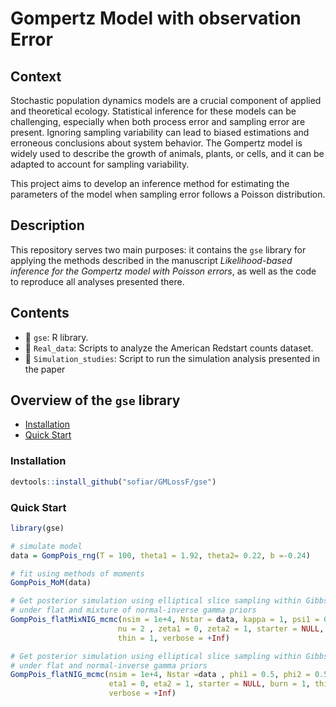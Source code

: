 # Gompertz Model with observation Error 

## Context 
Stochastic population dynamics models are a crucial component of applied and theoretical ecology. Statistical inference for these models can be challenging, especially when both process error and sampling error are present. Ignoring sampling variability can lead to biased estimations and erroneous conclusions about system behavior. The Gompertz model is widely used to describe the growth of animals, plants, or cells, and it can be adapted to account for sampling variability.

This project aims to develop an inference method for estimating the parameters of the model when sampling error follows a Poisson distribution.

## Description

This repository serves two main purposes: it contains the `gse` library for applying the methods described in the manuscript *Likelihood-based inference for the Gompertz model with Poisson errors*, as well as the code to reproduce all analyses presented there. 


## Contents 
* 📁 `gse`: R library. 
* 📁 `Real_data`: Scripts to analyze the American Redstart counts dataset.
* 📁 `Simulation_studies`: Script to run the simulation analysis presented in the paper 


## Overview of the `gse` library 
- [Installation](#installation)
- [Quick Start](#quick-start)

### **Installation**

```r
devtools::install_github("sofiar/GMLossF/gse")
```

### **Quick Start**
```r
library(gse)

# simulate model 
data = GompPois_rng(T = 100, theta1 = 1.92, theta2= 0.22, b =-0.24)

# fit using methods of moments
GompPois_MoM(data)

# Get posterior simulation using elliptical slice sampling within Gibbs
# under flat and mixture of normal-inverse gamma priors
GompPois_flatMixNIG_mcmc(nsim = 1e+4, Nstar = data, kappa = 1, psi1 = 0.5, psi2 =0.5 , 
                        nu = 2 , zeta1 = 0, zeta2 = 1, starter = NULL, burn = 1,
                        thin = 1, verbose = +Inf)

# Get posterior simulation using elliptical slice sampling within Gibbs 
# under flat and normal-inverse gamma priors
GompPois_flatNIG_mcmc(nsim = 1e+4, Nstar =data , phi1 = 0.5, phi2 = 0.5, 
                      eta1 = 0, eta2 = 1, starter = NULL, burn = 1, thin = 1,
                      verbose = +Inf)


```
